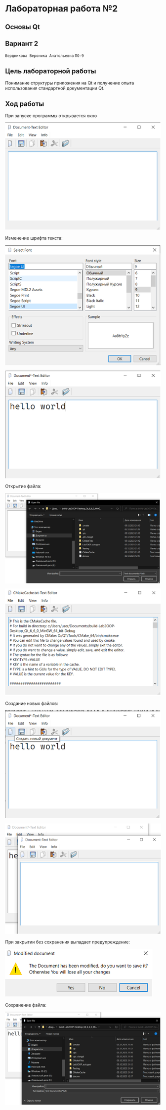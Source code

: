 # Лабораторная работа №2

## Основы Qt

## Вариант 2

`Бердникова Вероника Анатольевна`
`ПО-9`

## Цель лабораторной работы

Понимание структуры приложения на Qt и получение опыта использования стандартной документации Qt.

## Ход работы

При запуске программы открывается окно

![image](./images/First.png)

Изменение шрифта текста:

![image](./images/Font.png)

![image](./images/NewFont.png)

Открытие файла:

![image](./images/Open.png)

![image](./images/Opened.png)

Создание новых файлов:

![image](./images/Create.png)

![image](./images/Created.png)

При закрытии без сохранения выпадает предупреждение:

![image](./images/Warning.png)

Сохранение файла:

![image](./images/Save.png)
